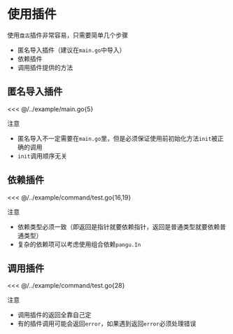 # 使用插件

使用`盘古`插件非常容易，只需要简单几个步骤

- 匿名导入插件（建议在`main.go`中导入）
- 依赖插件
- 调用插件提供的方法

## 匿名导入插件

<<< @/../example/main.go{5}

注意

- 匿名导入不一定需要在`main.go`里，但是必须保证使用前初始化方法`init`被正确的调用
- `init`调用顺序无关

## 依赖插件

<<< @/../example/command/test.go{16,19}

注意

- 依赖类型必须一致（即返回是指针就要依赖指针，返回是普通类型就要依赖普通类型）
- 复杂的依赖项可以考虑使用组合依赖`pangu.In`

## 调用插件

<<< @/../example/command/test.go{28}

注意

- 调用插件的返回全靠自己定
- 有的插件调用可能会返回`error`，如果遇到返回`error`必须处理错误
